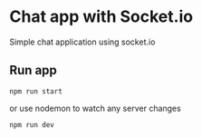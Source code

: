 
# Chat app with Socket.io

Simple chat application using socket.io


## Run app

```
npm run start
```

or use nodemon to watch any server changes
```
npm run dev
```
